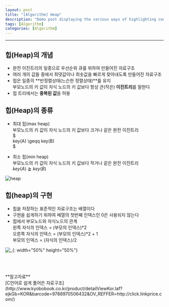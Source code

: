 ```yaml
---
layout: post
title: "[Algorithm] Heap"
description: "Demo post displaying the various ways of highlighting code in Markdown."
tags: [Algorithm]
categories: [Algorithm]
---
```


------------------------------------------------------------------------------------------------------------

## 힙(Heap)의 개념

- 완전 이진트리의 일종으로 우선순위 큐를 위하여 만들어진 자료구조  
- 여러 개의 값들 중에서 최댓값이나 최솟값을 빠르게 찾아내도록 만들어진 자료구조  
- 힙은 일종의 **반정렬상태(느슨한 정렬상태)**를 유지  
    부모노드의 키 값이 자식 노드의 키  값보다 항상 큰(작은) **이진트리**를 말한다  
- 힙 트리에서는 **중복된 값**을 허용  

## 힙(Heap)의 종류

- 최대 힙(max heap)  
    부모노드의  키 값이 자식 노드의 키 값보다 크거나 같은 완전 이진트리  
    $  
    key(A)  \geqq  key(B)  
    $  

- 최소 힙(min heap)  
    부모노드의 키 값이 자식 노드의  키 값보다 작거나 같은 완전 이진트리  
    $key(A) \geqq key(B)$  

![heap](https://user-images.githubusercontent.com/52437364/104542278-8c928e80-5666-11eb-9d7a-e0fb29fcdb18.png)

## 힙(heap)의 구현

- 힙을 저장하는 표준적인 자료구조는 배열이다  
- 구현을 쉽게하기 위하여 배열의 첫번째 인덱스인 0은 사용되지 않는다  
- 힙에서 부모노드와 자식노드의 관계  
    왼쪽 자식의 인덱스 = (부모의 인덱스)\*2  
    오른쪽 자식의 인덱스 = (부모의 인덱스)\*2 + 1  
    부모의 인덱스 = (자식의 인덱스)/2  

![_](https://user-images.githubusercontent.com/52437364/104542211-6cfb6600-5666-11eb-8766-7d5422444a18.png){: width="50%" height="50%"}


<br/>
<br/>
<br/>
**참고자료**<br/>
[C언어로 쉽게 풀어쓴 자료구조](http://www.kyobobook.co.kr/product/detailViewKor.laf?ejkGb=KOR&barcode=9788970506432&OV_REFFER=http://click.linkprice.com/)
